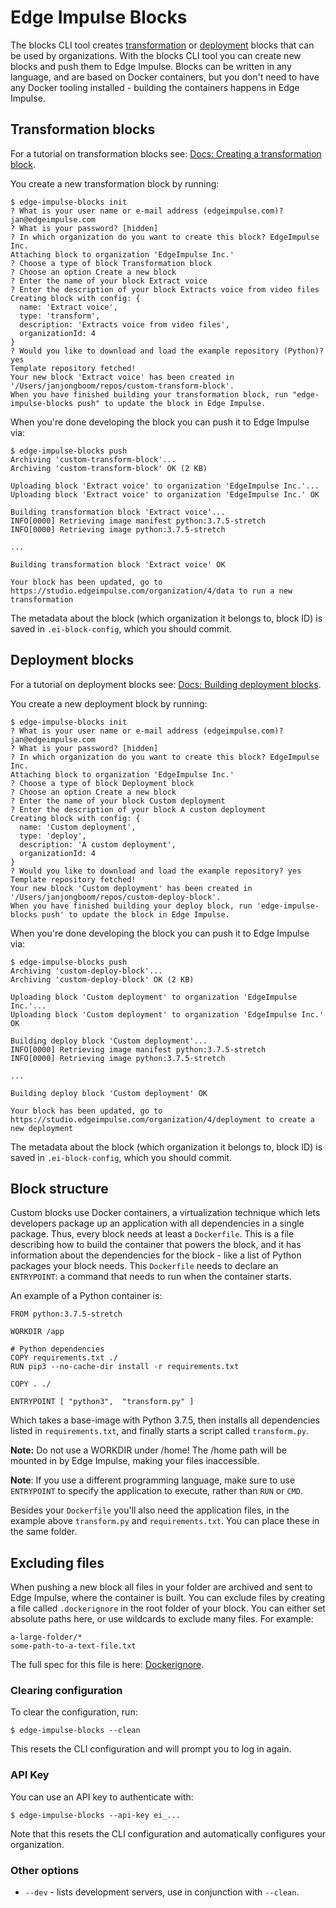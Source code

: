# Edge Impulse Blocks

The blocks CLI tool creates [transformation](https://docs.edgeimpulse.com/docs/creating-a-transformation-block) or [deployment](https://docs.edgeimpulse.com/docs/building-deployment-blocks) blocks that can be used by organizations. With the blocks CLI tool you can create new blocks and push them to Edge Impulse. Blocks can be written in any language, and are based on Docker containers, but you don't need to have any Docker tooling installed - building the containers happens in Edge Impulse.

## Transformation blocks

For a tutorial on transformation blocks see: [Docs: Creating a transformation block](https://docs.edgeimpulse.com/docs/creating-a-transformation-block).

You create a new transformation block by running:

```
$ edge-impulse-blocks init
? What is your user name or e-mail address (edgeimpulse.com)? jan@edgeimpulse.com
? What is your password? [hidden]
? In which organization do you want to create this block? EdgeImpulse Inc.
Attaching block to organization 'EdgeImpulse Inc.'
? Choose a type of block Transformation block
? Choose an option Create a new block
? Enter the name of your block Extract voice
? Enter the description of your block Extracts voice from video files
Creating block with config: {
  name: 'Extract voice',
  type: 'transform',
  description: 'Extracts voice from video files',
  organizationId: 4
}
? Would you like to download and load the example repository (Python)? yes
Template repository fetched!
Your new block 'Extract voice' has been created in '/Users/janjongboom/repos/custom-transform-block'.
When you have finished building your transformation block, run "edge-impulse-blocks push" to update the block in Edge Impulse.
```

When you're done developing the block you can push it to Edge Impulse via:

```
$ edge-impulse-blocks push
Archiving 'custom-transform-block'...
Archiving 'custom-transform-block' OK (2 KB)

Uploading block 'Extract voice' to organization 'EdgeImpulse Inc.'...
Uploading block 'Extract voice' to organization 'EdgeImpulse Inc.' OK

Building transformation block 'Extract voice'...
INFO[0000] Retrieving image manifest python:3.7.5-stretch
INFO[0000] Retrieving image python:3.7.5-stretch

...

Building transformation block 'Extract voice' OK

Your block has been updated, go to https://studio.edgeimpulse.com/organization/4/data to run a new transformation
```

The metadata about the block (which organization it belongs to, block ID) is saved in `.ei-block-config`, which you should commit.

## Deployment blocks

For a tutorial on deployment blocks see: [Docs: Building deployment blocks](https://docs.edgeimpulse.com/docs/building-deployment-blocks).

You create a new deployment block by running:

```
$ edge-impulse-blocks init
? What is your user name or e-mail address (edgeimpulse.com)? jan@edgeimpulse.com
? What is your password? [hidden]
? In which organization do you want to create this block? EdgeImpulse Inc.
Attaching block to organization 'EdgeImpulse Inc.'
? Choose a type of block Deployment block
? Choose an option Create a new block
? Enter the name of your block Custom deployment
? Enter the description of your block A custom deployment
Creating block with config: {
  name: 'Custom deployment',
  type: 'deploy',
  description: 'A custom deployment',
  organizationId: 4
}
? Would you like to download and load the example repository? yes
Template repository fetched!
Your new block 'Custom deployment' has been created in '/Users/janjongboom/repos/custom-deploy-block'.
When you have finished building your deploy block, run 'edge-impulse-blocks push' to update the block in Edge Impulse.
```

When you're done developing the block you can push it to Edge Impulse via:

```
$ edge-impulse-blocks push
Archiving 'custom-deploy-block'...
Archiving 'custom-deploy-block' OK (2 KB)

Uploading block 'Custom deployment' to organization 'EdgeImpulse Inc.'...
Uploading block 'Custom deployment' to organization 'EdgeImpulse Inc.' OK

Building deploy block 'Custom deployment'...
INFO[0000] Retrieving image manifest python:3.7.5-stretch
INFO[0000] Retrieving image python:3.7.5-stretch

...

Building deploy block 'Custom deployment' OK

Your block has been updated, go to https://studio.edgeimpulse.com/organization/4/deployment to create a new deployment
```

The metadata about the block (which organization it belongs to, block ID) is saved in `.ei-block-config`, which you should commit.

## Block structure

Custom blocks use Docker containers, a virtualization technique which lets developers package up an application with all dependencies in a single package. Thus, every block needs at least a `Dockerfile`. This is a file describing how to build the container that powers the block, and it has information about the dependencies for the block - like a list of Python packages your block needs. This `Dockerfile` needs to declare an `ENTRYPOINT`: a command that needs to run when the container starts.

An example of a Python container is:

```
FROM python:3.7.5-stretch

WORKDIR /app

# Python dependencies
COPY requirements.txt ./
RUN pip3 --no-cache-dir install -r requirements.txt

COPY . ./

ENTRYPOINT [ "python3",  "transform.py" ]
```

Which takes a base-image with Python 3.7.5, then installs all dependencies listed in `requirements.txt`, and finally starts a script called `transform.py`.

**Note:** Do not use a WORKDIR under /home! The /home path will be mounted in by Edge Impulse, making your files inaccessible.

**Note**: If you use a different programming language, make sure to use `ENTRYPOINT` to specify the application to execute, rather than `RUN` or `CMD`.

Besides your `Dockerfile` you'll also need the application files, in the example above `transform.py` and `requirements.txt`. You can place these in the same folder.

## Excluding files

When pushing a new block all files in your folder are archived and sent to Edge Impulse, where the container is built. You can exclude files by creating a file called `.dockerignore` in the root folder of your block. You can either set absolute paths here, or use wildcards to exclude many files. For example:

```
a-large-folder/*
some-path-to-a-text-file.txt
```

The full spec for this file is here: [Dockerignore](https://docs.docker.com/engine/reference/builder/#dockerignore-file).

### Clearing configuration

To clear the configuration, run:

```
$ edge-impulse-blocks --clean
```

This resets the CLI configuration and will prompt you to log in again.

### API Key

You can use an API key to authenticate with:

```
$ edge-impulse-blocks --api-key ei_...
```

Note that this resets the CLI configuration and automatically configures your organization.

### Other options

* `--dev` - lists development servers, use in conjunction with `--clean`.
